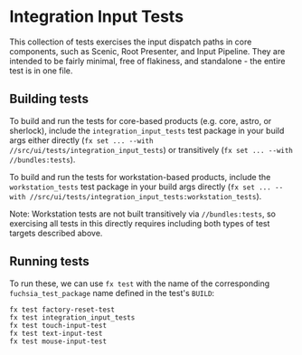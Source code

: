 # Integration Input Tests

This collection of tests exercises the input dispatch paths in core components,
such as Scenic, Root Presenter, and Input Pipeline. They are intended to be fairly minimal, free
of flakiness, and standalone - the entire test is in one file.

## Building tests

To build and run the tests for core-based products (e.g. core, astro, or sherlock), include
the `integration_input_tests` test package in your build args either directly
(`fx set ... --with //src/ui/tests/integration_input_tests`) or transitively
(`fx set ... --with //bundles:tests`).

To build and run the tests for workstation-based products, include
the `workstation_tests` test package in your build args directly
(`fx set ... --with //src/ui/tests/integration_input_tests:workstation_tests`).

Note: Workstation tests are not built transitively via `//bundles:tests`, so exercising all tests
in this directly requires including both types of test targets described above.

## Running tests

To run these, we can use `fx test` with the name of the corresponding `fuchsia_test_package` name
defined in the test's `BUILD`:

```shell
fx test factory-reset-test
fx test integration_input_tests
fx test touch-input-test
fx test text-input-test
fx test mouse-input-test
```
